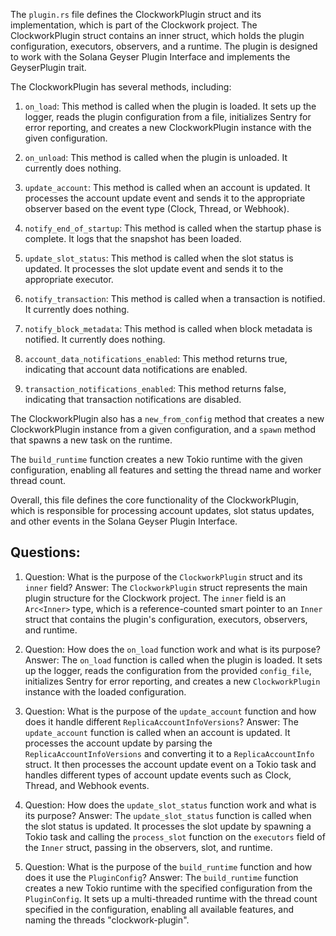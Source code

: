 
The `plugin.rs` file defines the ClockworkPlugin struct and its implementation, which is part of the Clockwork project. The ClockworkPlugin struct contains an inner struct, which holds the plugin configuration, executors, observers, and a runtime. The plugin is designed to work with the Solana Geyser Plugin Interface and implements the GeyserPlugin trait.

The ClockworkPlugin has several methods, including:

1. `on_load`: This method is called when the plugin is loaded. It sets up the logger, reads the plugin configuration from a file, initializes Sentry for error reporting, and creates a new ClockworkPlugin instance with the given configuration.

2. `on_unload`: This method is called when the plugin is unloaded. It currently does nothing.

3. `update_account`: This method is called when an account is updated. It processes the account update event and sends it to the appropriate observer based on the event type (Clock, Thread, or Webhook).

4. `notify_end_of_startup`: This method is called when the startup phase is complete. It logs that the snapshot has been loaded.

5. `update_slot_status`: This method is called when the slot status is updated. It processes the slot update event and sends it to the appropriate executor.

6. `notify_transaction`: This method is called when a transaction is notified. It currently does nothing.

7. `notify_block_metadata`: This method is called when block metadata is notified. It currently does nothing.

8. `account_data_notifications_enabled`: This method returns true, indicating that account data notifications are enabled.

9. `transaction_notifications_enabled`: This method returns false, indicating that transaction notifications are disabled.

The ClockworkPlugin also has a `new_from_config` method that creates a new ClockworkPlugin instance from a given configuration, and a `spawn` method that spawns a new task on the runtime.

The `build_runtime` function creates a new Tokio runtime with the given configuration, enabling all features and setting the thread name and worker thread count.

Overall, this file defines the core functionality of the ClockworkPlugin, which is responsible for processing account updates, slot status updates, and other events in the Solana Geyser Plugin Interface.
## Questions: 
 1. Question: What is the purpose of the `ClockworkPlugin` struct and its `inner` field?
   Answer: The `ClockworkPlugin` struct represents the main plugin structure for the Clockwork project. The `inner` field is an `Arc<Inner>` type, which is a reference-counted smart pointer to an `Inner` struct that contains the plugin's configuration, executors, observers, and runtime.

2. Question: How does the `on_load` function work and what is its purpose?
   Answer: The `on_load` function is called when the plugin is loaded. It sets up the logger, reads the configuration from the provided `config_file`, initializes Sentry for error reporting, and creates a new `ClockworkPlugin` instance with the loaded configuration.

3. Question: What is the purpose of the `update_account` function and how does it handle different `ReplicaAccountInfoVersions`?
   Answer: The `update_account` function is called when an account is updated. It processes the account update by parsing the `ReplicaAccountInfoVersions` and converting it to a `ReplicaAccountInfo` struct. It then processes the account update event on a Tokio task and handles different types of account update events such as Clock, Thread, and Webhook events.

4. Question: How does the `update_slot_status` function work and what is its purpose?
   Answer: The `update_slot_status` function is called when the slot status is updated. It processes the slot update by spawning a Tokio task and calling the `process_slot` function on the `executors` field of the `Inner` struct, passing in the observers, slot, and runtime.

5. Question: What is the purpose of the `build_runtime` function and how does it use the `PluginConfig`?
   Answer: The `build_runtime` function creates a new Tokio runtime with the specified configuration from the `PluginConfig`. It sets up a multi-threaded runtime with the thread count specified in the configuration, enabling all available features, and naming the threads "clockwork-plugin".
    
